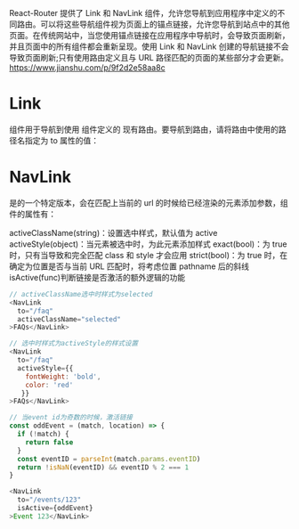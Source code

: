 React-Router 提供了 Link 和 NavLink 组件，允许您导航到应用程序中定义的不同路由。可以将这些导航组件视为页面上的锚点链接，允许您导航到站点中的其他页面。在传统网站中，当您使用锚点链接在应用程序中导航时，会导致页面刷新，并且页面中的所有组件都会重新呈现。使用 Link 和 NavLink 创建的导航链接不会导致页面刷新;只有使用路由定义且与 URL 路径匹配的页面的某些部分才会更新。
https://www.jianshu.com/p/9f2d2e58aa8c

# Link

<Link> 组件用于导航到使用 <Route> 组件定义的 <indexentry content="component:about"> 现有路由。要导航到路由，请将路由中使用的路径名指定为 to 属性的值：

<Link to={{
  pathname: '/my',
  search: '?sort=name',
  hash: '#the-hash',
  state: { fromDashboard: true }
}}/>

# NavLink

<NavLink>是<Link>的一个特定版本，会在匹配上当前的 url 的时候给已经渲染的元素添加参数，组件的属性有：

activeClassName(string)：设置选中样式，默认值为 active
activeStyle(object)：当元素被选中时，为此元素添加样式
exact(bool)：为 true 时，只有当导致和完全匹配 class 和 style 才会应用
strict(bool)：为 true 时，在确定为位置是否与当前 URL 匹配时，将考虑位置 pathname 后的斜线
isActive(func)判断链接是否激活的额外逻辑的功能

```javascript
// activeClassName选中时样式为selected
<NavLink
  to="/faq"
  activeClassName="selected"
>FAQs</NavLink>

// 选中时样式为activeStyle的样式设置
<NavLink
  to="/faq"
  activeStyle={{
    fontWeight: 'bold',
    color: 'red'
   }}
>FAQs</NavLink>

// 当event id为奇数的时候，激活链接
const oddEvent = (match, location) => {
  if (!match) {
    return false
  }
  const eventID = parseInt(match.params.eventID)
  return !isNaN(eventID) && eventID % 2 === 1
}

<NavLink
  to="/events/123"
  isActive={oddEvent}
>Event 123</NavLink>
```
